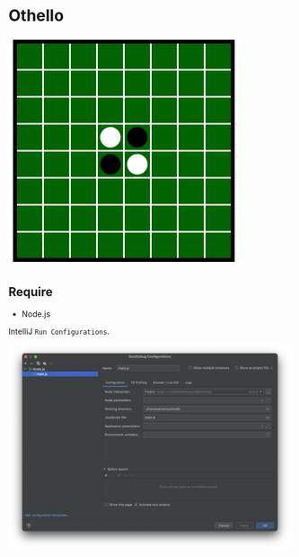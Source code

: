 # Othello
![screen shot](./image/ss.png)

## Require
- Node.js

IntelliJ `Run Configurations`.

![configuration](./image/configuration.png)
